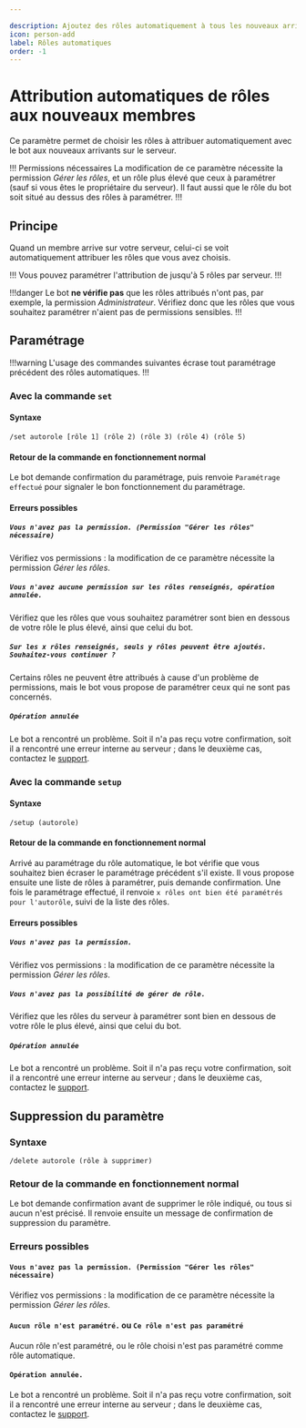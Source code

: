 ```yaml
---

description: Ajoutez des rôles automatiquement à tous les nouveaux arrivants de votre serveur.
icon: person-add
label: Rôles automatiques
order: -1
---
```


# Attribution automatiques de rôles aux nouveaux membres

Ce paramètre permet de choisir les rôles à attribuer automatiquement avec le bot aux nouveaux arrivants sur le serveur.

!!! Permissions nécessaires
La modification de ce paramètre nécessite la permission *Gérer les rôles*, et un rôle plus élevé que ceux à paramétrer (sauf si vous êtes le propriétaire du serveur). Il faut aussi que le rôle du bot soit situé au dessus des rôles à paramétrer.
!!!

## Principe
Quand un membre arrive sur votre serveur, celui-ci se voit automatiquement attribuer les rôles que vous avez choisis.

!!!
Vous pouvez paramétrer l'attribution de jusqu'à 5 rôles par serveur.
!!!

!!!danger
Le bot **ne vérifie pas** que les rôles attribués n'ont pas, par exemple, la permission *Administrateur*. Vérifiez donc que les rôles que vous souhaitez paramétrer n'aient pas de permissions sensibles.
!!!

## Paramétrage 
!!!warning
L'usage des commandes suivantes écrase tout paramétrage précédent des rôles automatiques.
!!!
### Avec la commande `set`
#### Syntaxe
```
/set autorole [rôle 1] (rôle 2) (rôle 3) (rôle 4) (rôle 5)
```
#### Retour de la commande en fonctionnement normal
Le bot demande confirmation du paramétrage, puis renvoie `Paramétrage effectué` pour signaler le bon fonctionnement du paramétrage.

#### Erreurs possibles
##### `Vous n'avez pas la permission. (Permission "Gérer les rôles" nécessaire)`
Vérifiez vos permissions : la modification de ce paramètre nécessite la permission *Gérer les rôles*.

##### `Vous n'avez aucune permission sur les rôles renseignés, opération annulée.`
Vérifiez que les rôles que vous souhaitez paramétrer sont bien en dessous de votre rôle le plus élevé, ainsi que celui du bot.

##### `Sur les x rôles renseignés, seuls y rôles peuvent être ajoutés. Souhaitez-vous continuer ?`
Certains rôles ne peuvent être attribués à cause d'un problème de permissions, mais le bot vous propose de paramétrer ceux qui ne sont pas concernés. 

##### `Opération annulée`
Le bot a rencontré un problème. Soit il n'a pas reçu votre confirmation, soit il a rencontré une erreur interne au serveur ; dans le deuxième cas, contactez le [support](/support.md).

### Avec la commande `setup`
#### Syntaxe 
```
/setup (autorole)
```

#### Retour de la commande en fonctionnement normal
Arrivé au paramétrage du rôle automatique, le bot vérifie que vous souhaitez bien écraser le paramétrage précédent s'il existe. Il vous propose ensuite une liste de rôles à paramétrer, puis demande confirmation. Une fois le paramétrage effectué, il renvoie `x rôles ont bien été paramétrés pour l'autorôle`, suivi de la liste des rôles.

#### Erreurs possibles
##### `Vous n'avez pas la permission.`
Vérifiez vos permissions : la modification de ce paramètre nécessite la permission *Gérer les rôles*.

##### `Vous n'avez pas la possibilité de gérer de rôle.`
Vérifiez que les rôles du serveur à paramétrer sont bien en dessous de votre rôle le plus élevé, ainsi que celui du bot.

##### `Opération annulée`
Le bot a rencontré un problème. Soit il n'a pas reçu votre confirmation, soit il a rencontré une erreur interne au serveur ; dans le deuxième cas, contactez le [support](/support.md).

## Suppression du paramètre
### Syntaxe
```
/delete autorole (rôle à supprimer)
```

### Retour de la commande en fonctionnement normal
Le bot demande confirmation avant de supprimer le rôle indiqué, ou tous si aucun n'est précisé. Il renvoie ensuite un message de confirmation de suppression du paramètre.

### Erreurs possibles
#### `Vous n'avez pas la permission. (Permission "Gérer les rôles" nécessaire)`
Vérifiez vos permissions : la modification de ce paramètre nécessite la permission *Gérer les rôles*.

#### `Aucun rôle n'est paramétré.` ou `Ce rôle n'est pas paramétré`
Aucun rôle n'est paramétré, ou le rôle choisi n'est pas paramétré comme rôle automatique.

#### `Opération annulée.`
Le bot a rencontré un problème. Soit il n'a pas reçu votre confirmation, soit il a rencontré une erreur interne au serveur ; dans le deuxième cas, contactez le [support](/support.md).